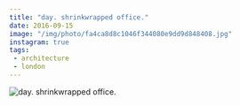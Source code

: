 ```yaml
---
title: "day. shrinkwrapped office."
date: 2016-09-15
image: "/img/photo/fa4ca8d8c1046f344080e9dd9d848408.jpg"
instagram: true
tags:
 - architecture
 - london
---
```


![day. shrinkwrapped office.](/img/photo/fa4ca8d8c1046f344080e9dd9d848408.jpg)
